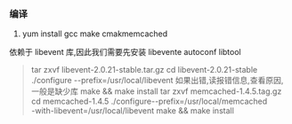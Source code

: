 ### 编译 ###
1. yum install gcc make cmakmemcached 

依赖于 libevent 库,因此我们需要先安装 libevente autoconf libtool

> tar zxvf libevent-2.0.21-stable.tar.gz
> cd libevent-2.0.21-stable
> ./configure --prefix=/usr/local/libevent
> 如果出错,读报错信息,查看原因,一般是缺少库
> make && make install
> tar zxvf memcached-1.4.5.tag.gz
> cd memcached-1.4.5
> ./configure--prefix=/usr/local/memcached \
> -with-libevent=/usr/local/libevent
> make && make install